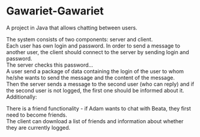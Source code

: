# Gawariet-Gawariet
A project in Java that allows chatting between users.

The system consists of two components: server and client.\
Each user has own login and password. In order to send a message to another user, the client should connect to the server by sending login and password.\
The server checks this password...\
A user send a package of data containing the login of the user to whom he/she wants to send the message and the content of the message.\
Then the server sends a message to the second user (who can reply) and if the second user is not logged, the first one should be informed about it.\
Additionally:

There is a friend functionality - if Adam wants to chat with Beata, they first need to become friends.\
The client can download a list of friends and information about whether they are currently logged.
